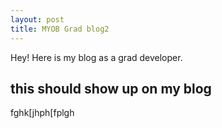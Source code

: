 ```yaml
---
layout: post
title: MYOB Grad blog2
---
```


Hey!  Here is my blog as a grad developer.

## this should show up on my blog
fghk[jhph[fplgh
